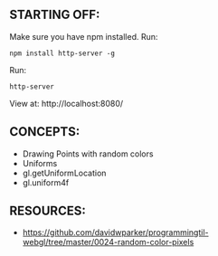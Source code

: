 ## STARTING OFF:

Make sure you have npm installed.
Run:
```
npm install http-server -g
```

Run:
```
http-server
```

View at: http://localhost:8080/

## CONCEPTS:

* Drawing Points with random colors
* Uniforms
* gl.getUniformLocation
* gl.uniform4f

## RESOURCES:

* https://github.com/davidwparker/programmingtil-webgl/tree/master/0024-random-color-pixels

